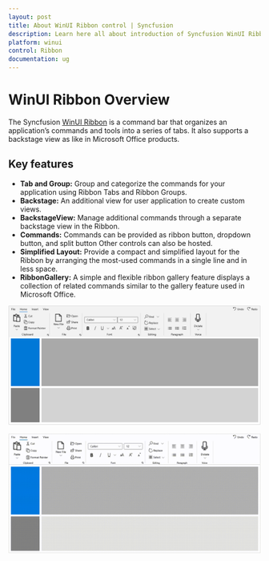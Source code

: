 ```yaml
---
layout: post
title: About WinUI Ribbon control | Syncfusion
description: Learn here all about introduction of Syncfusion WinUI Ribbon(SfRibbon) control with key features and more.
platform: winui
control: Ribbon
documentation: ug
---
```


# WinUI Ribbon Overview

The Syncfusion [WinUI Ribbon](https://www.syncfusion.com/winui-controls/ribbon) is a command bar that organizes an application’s commands and tools into a series of tabs. It also supports a backstage view as like in Microsoft Office products.

## Key features 

* **Tab and Group:** Group and categorize the commands for your application using Ribbon Tabs and Ribbon Groups.
* **Backstage:** An additional view for user application to create custom views.
* **BackstageView:** Manage additional commands through a separate backstage view in the Ribbon.
* **Commands:** Commands can be provided as ribbon button, dropdown button, and split button Other controls can also be hosted.
* **Simplified Layout:** Provide a compact and simplified layout for the Ribbon by arranging the most-used commands in a single line and in less space.
* **RibbonGallery:** A simple and flexible ribbon gallery feature displays a collection of related commands similar to the gallery feature used in Microsoft Office.


 ![Overview of WinUI SfRibbon control](Overview-images/syncfusion-winui-ribbon.png)

 ![Overview of WinUI SfRibbon Backstage](Overview-images/ribbon-backstage.gif)




